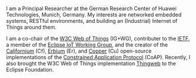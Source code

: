 I am a Principal Researcher at the German Research Center of Huawei Technologies, Munich, Germany.
My interests are networked embedded systems, RESTful environments, and building an (Industrial) Internet of Things around them.

I am a co-chair of the [W3C Web of Things](https://www.w3.org/WoT/) (IG+WG), contributer to the [IETF](https://www.ietf.org/), a member of the [Eclipse IoT Working Group](http://iot.eclipse.org/),
and the creator of the [Californium](https://www.eclipse.org/californium) (Cf), [Erbium](https://github.com/contiki-ng/contiki-ng/tree/develop/os/net/app-layer/coap) (Er), and [Copper](https://addons.mozilla.org/en-US/firefox/addon/copper-270430/) (Cu) open-source implementations of the [Constrained Application Protocol](https://tools.ietf.org/html/rfc7252) (CoAP).
Recently, I also brought the W3C Web of Things implementation [Thingweb](https://www.thingweb.io) to the Eclipse Foundation.
